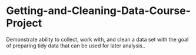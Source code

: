 # Getting-and-Cleaning-Data-Course-Project
Demonstrate ability to collect, work with, and clean a data set with the goal of preparing tidy data that can be used for later analysis..
